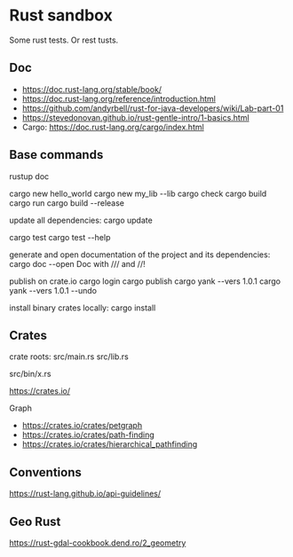 # Rust sandbox

Some rust tests. Or rest tusts.

## Doc

- https://doc.rust-lang.org/stable/book/
- https://doc.rust-lang.org/reference/introduction.html
- https://github.com/andyrbell/rust-for-java-developers/wiki/Lab-part-01
- https://stevedonovan.github.io/rust-gentle-intro/1-basics.html
- Cargo: https://doc.rust-lang.org/cargo/index.html

## Base commands

rustup doc

cargo new hello_world
cargo new my_lib --lib
cargo check
cargo build
cargo run
cargo build --release

update all dependencies:
cargo update

cargo test
cargo test --help

generate and open documentation of the project and its dependencies:
cargo doc --open
Doc with /// and //!

publish on crate.io
cargo login
cargo publish
cargo yank --vers 1.0.1
cargo yank --vers 1.0.1 --undo

install binary crates locally:
cargo install


## Crates

crate roots:
src/main.rs
src/lib.rs

src/bin/x.rs



https://crates.io/

Graph

- https://crates.io/crates/petgraph
- https://crates.io/crates/path-finding
- https://crates.io/crates/hierarchical_pathfinding

## Conventions

https://rust-lang.github.io/api-guidelines/


## Geo Rust

https://rust-gdal-cookbook.dend.ro/2_geometry

